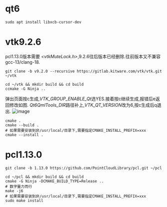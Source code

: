 # qt6

```shell
sudo apt install libxcb-cursor-dev
```

# vtk9.2.6

pcl1.13.0版本需要 *<vtkMuteLock.h>*,9.2.6往后版本已经删除.往前版本又不兼容gcc-13/clang-18.

```shell
git clone -b v9.2.0 --recursive https://gitlab.kitware.com/vtk/vtk.git ~/vtk

cd ~/vtk && mkdir build && cd build
ccmake -G Ninja ..
```

弹出页面按c生成,*VTK_GROUP_ENABLE_Qt*选YES.接着按c继续生成,报错后e返回修改如图.
*Qt6QmlTools_DIR*路径补上,*VTK_QT_VERSION*改为6,按c生成后q退出.
![image](1.png)


```shell
cmake .
cmake --build .
# 如果需要安装到非/usr/local/目录下,需要指定CMAKE_INSTALL_PREFIX=xxx
cmake --install .
```

# pcl1.13.0

```shell
git clone -b 1.13.0 https://github.com/PointCloudLibrary/pcl.git ~/pcl

cd ~/pcl && mkdir build && cd build
cmake -G Ninja -DCMAKE_BUILD_TYPE=Release ..
# 数字量力而行
make -j6
# 如果需要安装到非/usr/local/目录下,需要指定CMAKE_INSTALL_PREFIX=xxx
sudo make install
```
